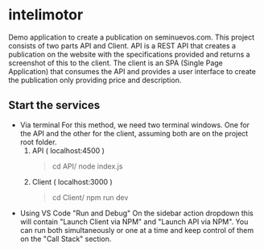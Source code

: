 # intelimotor

Demo application to create a publication on seminuevos.com. This project consists of two parts API and Client. API is a REST API that creates a publication on the website with the specifications provided and returns a screenshot of this to the client. The client is an SPA (Single Page Application) that consumes the API and provides a user interface to create the publication only providing price and description.

## Start the services

- Via terminal
    For this method, we need two terminal windows. One for the API and the other for the client, assuming both are on the project root folder.
    1. API ( localhost:4500 )
        > cd API/
        > node index.js
    2. Client ( localhost:3000 )
        > cd Client/
        > npm run dev
- Using VS Code "Run and Debug"
    On the sidebar action dropdown this will contain "Launch Client via NPM" and "Launch API via NPM". You can run both simultaneously or one at a time and keep control of them on the "Call Stack" section.
